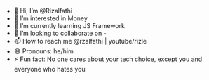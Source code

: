 - 👋 Hi, I’m @Rizalfathi
- 👀 I’m interested in Money
- 🌱 I’m currently learning JS Framework
- 💞️ I’m looking to collaborate on -
- 📫 How to reach me @rzalfathi | youtube/rizle
- 😄 Pronouns: he/him
- ⚡ Fun fact: No one cares about your tech choice, except you and everyone who hates you

<!---
Rizalfathi/Rizalfathi is a ✨ special ✨ repository because its `README.md` (this file) appears on your GitHub profile.
You can click the Preview link to take a look at your changes.
--->
